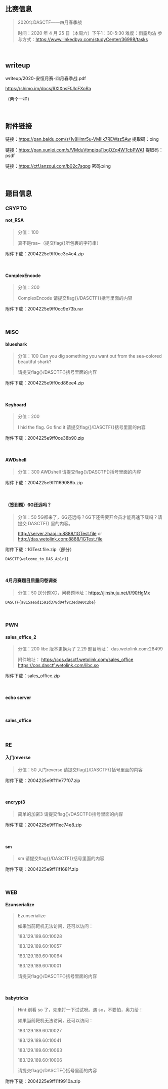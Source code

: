 ## 比赛信息

> 2020年DASCTF——四月春季战
>
> 时间：2020 年 4 月 25 日（本周六）下午1：30-5:30
> 难度：雨露均沾
> 参与方式：https://www.linkedbyx.com/studyCenter/36998/tasks

<br/>

## writeup

writeup/2020-安恒月赛-四月春季战.pdf

https://shimo.im/docs/6XlXnsFfJlcFXoRa

（两个一样）

<br/>

## 附件链接

链接：https://pan.baidu.com/s/1v8Hmr5u-VMIIk7REWsz5Aw 提取码：xing

链接：https://pan.xunlei.com/s/VMduVtmpiqaTbgOZq4WTcbPWA1 提取码：psdf

链接：https://ctf.lanzoui.com/b02c7sqpg 密码:xing

<br/>

## 题目信息

### CRYPTO

#### not_RSA

> 分值：100
>
> 真不是rsa~（提交flag{}所包裹的字符串）

附件下载：2004225e9ff0cc3c4c4.zip

<br/>

#### ComplexEncode

> 分值：200
>
> ComplexEncode 请提交flag{}/DASCTF{}括号里面的内容

附件下载：2004225e9ff0cc9e73b.rar

<br/>

### MISC

#### blueshark

> 分值：100
> Can you dig something you want out from the sea-colored beautiful shark? 
>
> 请提交flag{}/DASCTF{}括号里面的内容

附件下载：2004225e9ff0cd86ee4.zip

<br/>

#### Keyboard

> 分值：200
>
> I hid the flag. Go find it 请提交flag{}/DASCTF{}括号里面的内容

附件下载：2004225e9ff0ce38b90.zip

<br/>

#### AWDshell

> 分值：300
> AWDshell 请提交flag{}/DASCTF{}括号里面的内容

附件下载：2004225e9ff1169088b.zip

<br/>

#### （签到题）6G还远吗？

> 分值：50
> 5G都来了，6G还远吗？6G下还需要开会员才能高速下载吗？请提交 DASCTF{} 里的内容。
>
> http://server.zhaoj.in:8888/1GTest.file or http://das.wetolink.com:8888/1GTest.file

附件下载：1GTest.file.zip（部分）

```
DASCTF{welcome_to_DAS_Ap1r1}
```

<br/>

#### 4月月赛题目质量问卷调查

> 分值：50
> 送分题XD，问卷题地址：https://jinshuju.net/f/90HgMx

```
DASCTF{a815ae6d1591d378d04f9c3ed0e0c2be}
```

<br/>

### PWN

#### sales_office_2

> 分值：200
> libc 版本更换为了 2.29 题目地址： das.wetolink.com:28499 
>
> 附件地址： https://cos.dasctf.wetolink.com/sales_office https://cos.dasctf.wetolink.com/libc.so

附件下载：sales_office.zip

<br/>

#### echo server

<br/>

#### sales_office

<br/>

### RE

#### 入门reverse

> 分值：50
> 入门reverse 请提交flag{}/DASCTF{}括号里面的内容

附件下载：2004225e9ff11e77f07.zip

<br/>

#### encrypt3

> 简单的加密3 请提交flag{}/DASCTF{}括号里面的内容

附件下载：2004225e9ff11ec74e8.zip

<br/>

#### sm

> sm 请提交flag{}/DASCTF{}括号里面的内容

附件下载：2004225e9ff11f1681f.zip

<br/>

### WEB

#### Ezunserialize

> Ezunserialize 
>
> 如果当前靶机无法访问，还可以访问： 
>
> 183.129.189.60:10028 
>
> 183.129.189.60:10057 
>
> 183.129.189.60:10064 
>
> 183.129.189.60:10001
>
> 请提交flag{}/DASCTF{}括号里面的内容

<br/>

#### babytricks

> Hint:别看 so 了，先来打一下试试呀。遇 so，不要怕，奥力给！ 
>
> 如果当前靶机无法访问，还可以访问： 
>
> 183.129.189.60:10027 
>
> 183.129.189.60:10041 
>
> 183.129.189.60:10063 
>
> 183.129.189.60:10006
>
> 请提交flag{}/DASCTF{}括号里面的内容

附件下载：2004225e9ff11f9910a.zip